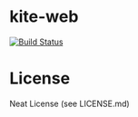 # kite-web
[![Build Status](https://travis-ci.org/neit-kite/kite-web.svg?branch=master)](https://travis-ci.org/neit-kite/kite-web)
# License
Neat License
(see LICENSE.md)